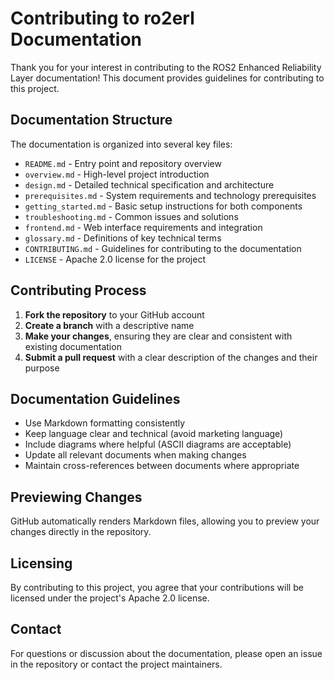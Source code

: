 # Contributing to ro2erl Documentation

Thank you for your interest in contributing to the ROS2 Enhanced Reliability Layer documentation! This document provides guidelines for contributing to this project.

## Documentation Structure

The documentation is organized into several key files:

- `README.md` - Entry point and repository overview
- `overview.md` - High-level project introduction
- `design.md` - Detailed technical specification and architecture
- `prerequisites.md` - System requirements and technology prerequisites
- `getting_started.md` - Basic setup instructions for both components
- `troubleshooting.md` - Common issues and solutions
- `frontend.md` - Web interface requirements and integration
- `glossary.md` - Definitions of key technical terms
- `CONTRIBUTING.md` - Guidelines for contributing to the documentation
- `LICENSE` - Apache 2.0 license for the project

## Contributing Process

1. **Fork the repository** to your GitHub account
2. **Create a branch** with a descriptive name
3. **Make your changes**, ensuring they are clear and consistent with existing documentation
4. **Submit a pull request** with a clear description of the changes and their purpose

## Documentation Guidelines

- Use Markdown formatting consistently
- Keep language clear and technical (avoid marketing language)
- Include diagrams where helpful (ASCII diagrams are acceptable)
- Update all relevant documents when making changes
- Maintain cross-references between documents where appropriate

## Previewing Changes

GitHub automatically renders Markdown files, allowing you to preview your changes directly in the repository. 

## Licensing

By contributing to this project, you agree that your contributions will be licensed under the project's Apache 2.0 license.

## Contact

For questions or discussion about the documentation, please open an issue in the repository or contact the project maintainers. 